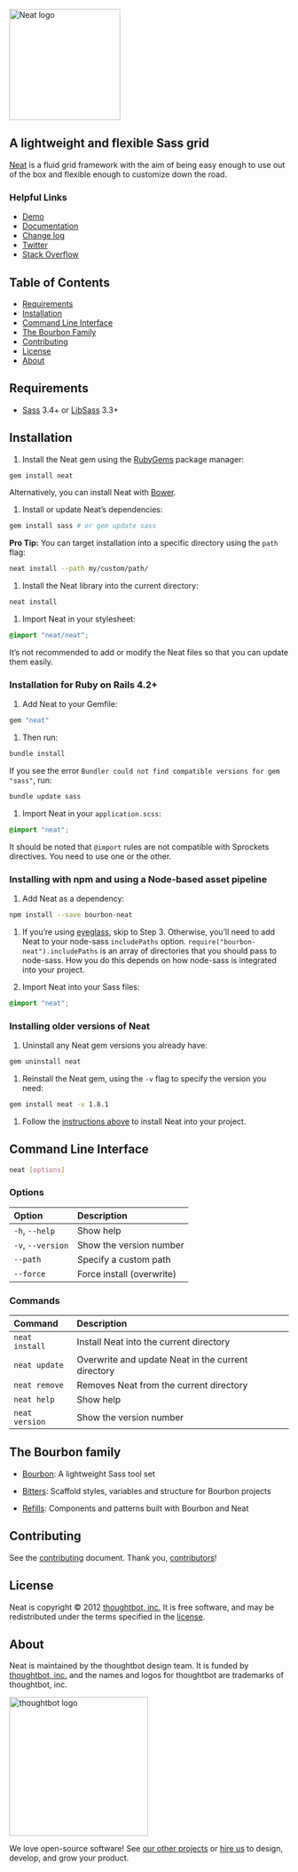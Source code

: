 [<img src="http://images.thoughtbot.com/bourbon/neat-logo-v2.svg" width="200" alt="Neat logo">][Neat]

## A lightweight and flexible Sass grid

[Neat] is a fluid grid framework with the aim of being easy enough to
use out of the box and flexible enough to customize down the road.

  [Neat]: https://neat.bourbon.io/

### Helpful Links

- [Demo](https://neat.bourbon.io/examples/)
- [Documentation](https://neat.bourbon.io/docs/latest/)
- [Change log](CHANGELOG.md)
- [Twitter](https://twitter.com/bourbonsass)
- [Stack Overflow](https://stackoverflow.com/questions/tagged/neat)

## Table of Contents

- [Requirements](#requirements)
- [Installation](#installation)
- [Command Line Interface](#command-line-interface)
- [The Bourbon Family](#the-bourbon-family)
- [Contributing](#contributing)
- [License](#license)
- [About](#about)

## Requirements

- [Sass] 3.4+ or [LibSass] 3.3+

  [Sass]: https://github.com/sass/sass
  [LibSass]: https://github.com/sass/libsass

## Installation

1. Install the Neat gem using the [RubyGems] package manager:

  ```bash
  gem install neat
  ```

  Alternatively, you can install Neat with [Bower].

1. Install or update Neat’s dependencies:

  ```bash
  gem install sass # or gem update sass
  ```

  **Pro Tip:** You can target installation into a specific directory using the
  `path` flag:

  ```bash
  neat install --path my/custom/path/
  ```

1. Install the Neat library into the current directory:

  ```bash
  neat install
  ```

1. Import Neat in your stylesheet:

  ```scss
  @import "neat/neat";
  ```

  It’s not recommended to add or modify the Neat files so that you can update
  them easily.

  [RubyGems]: https://rubygems.org
  [Bower]: http://bower.io

### Installation for Ruby on Rails 4.2+

1. Add Neat to your Gemfile:

  ```ruby
  gem "neat"
  ```

1. Then run:

  ```bash
  bundle install
  ```

  If you see the error `Bundler could not find compatible versions for gem
  "sass"`, run:

  ```bash
  bundle update sass
  ```

1. Import Neat in your `application.scss`:

  ```scss
  @import "neat";
  ```

  It should be noted that `@import` rules are not compatible with Sprockets
  directives. You need to use one or the other.

### Installing with npm and using a Node-based asset pipeline

1. Add Neat as a dependency:

  ```bash
  npm install --save bourbon-neat
  ```

1. If you’re using [eyeglass], skip to Step 3. Otherwise, you’ll need to add
   Neat to your node-sass `includePaths` option.
   `require("bourbon-neat").includePaths` is an array of directories that you
   should pass to node-sass. How you do this depends on how node-sass is
   integrated into your project.

1. Import Neat into your Sass files:

  ```scss
  @import "neat";
  ```

  [eyeglass]: http://eyeglass.rocks

### Installing older versions of Neat

1. Uninstall any Neat gem versions you already have:

  ```bash
  gem uninstall neat
  ```

1. Reinstall the Neat gem, using the `-v` flag to specify the version you need:

  ```bash
  gem install neat -v 1.8.1
  ```

1. Follow the [instructions above](#installation) to install Neat into your
   project.

## Command Line Interface

```bash
neat [options]
```

### Options

| Option            | Description               |
| :---------------- | :------------------------ |
| `-h`, `--help`    | Show help                 |
| `-v`, `--version` | Show the version number   |
| `--path`          | Specify a custom path     |
| `--force`         | Force install (overwrite) |

### Commands

| Command        | Description                                        |
| :------------- | :------------------------------------------------- |
| `neat install` | Install Neat into the current directory            |
| `neat update`  | Overwrite and update Neat in the current directory |
| `neat remove`  | Removes Neat from the current directory            |
| `neat help`    | Show help                                          |
| `neat version` | Show the version number                            |

## The Bourbon family

- [Bourbon]: A lightweight Sass tool set
- [Bitters]: Scaffold styles, variables and structure for Bourbon projects
- [Refills]: Components and patterns built with Bourbon and Neat

  [Bourbon]: https://github.com/thoughtbot/bourbon
  [Bitters]: https://github.com/thoughtbot/bitters
  [Refills]: https://github.com/thoughtbot/refills

## Contributing

See the [contributing] document. Thank you, [contributors]!

  [contributing]: CONTRIBUTING.md
  [contributors]: https://github.com/thoughtbot/neat/graphs/contributors

## License

Neat is copyright © 2012 [thoughtbot, inc.][thoughtbot] It is free software, and
may be redistributed under the terms specified in the [license].

  [license]: LICENSE.md

## About

Neat is maintained by the thoughtbot design team. It is funded by
[thoughtbot, inc.][thoughtbot] and the names and logos for thoughtbot are
trademarks of thoughtbot, inc.

[<img src="http://presskit.thoughtbot.com/images/signature.svg" width="250" alt="thoughtbot logo">][thoughtbot]

We love open-source software! See [our other projects][community] or
[hire us][hire] to design, develop, and grow your product.

  [thoughtbot]: https://thoughtbot.com?utm_source=github
  [community]: https://thoughtbot.com/community?utm_source=github
  [hire]: https://thoughtbot.com/hire-us?utm_source=github
